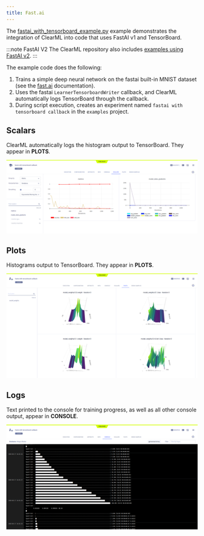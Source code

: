 ```yaml
---
title: Fast.ai
---
```

The [fastai_with_tensorboard_example.py](https://github.com/allegroai/clearml/blob/master/examples/frameworks/fastai/legacy/fastai_with_tensorboard_example.py) 
example demonstrates the integration of ClearML into code that uses FastAI v1 and TensorBoard. 

:::note FastAI V2
The ClearML repository also includes [examples using FastAI v2](https://github.com/allegroai/clearml/tree/master/examples/frameworks/fastai).
:::


The example code does the following:
1. Trains a simple deep neural network on the fastai built-in MNIST dataset (see the [fast.ai](https://fastai1.fast.ai) documentation).
1. Uses the fastai `LearnerTensorboardWriter` callback, and ClearML automatically logs TensorBoard through the callback. 
1. During script execution, creates an experiment named `fastai with tensorboard callback` in the `examples` project.

## Scalars

ClearML automatically logs the histogram output to TensorBoard. They appear in **PLOTS**.

![image](../../../img/examples_reporting_fastai_01.png)

## Plots

Histograms output to TensorBoard. They appear in **PLOTS**.

![image](../../../img/examples_reporting_fastai_02.png)

## Logs

Text printed to the console for training progress, as well as all other console output, appear in **CONSOLE**.

![image](../../../img/examples_reporting_fastai_03.png)
